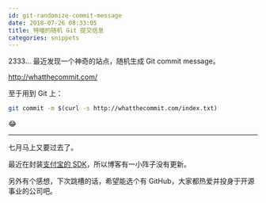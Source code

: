 ```yaml
---
id: git-randomize-commit-message
date: 2018-07-26 08:33:05
title: 特喵的随机 Git 提交信息
categories: snippets
---
```


2333... 最近发现一个神奇的站点，随机生成 Git commit message。

<http://whatthecommit.com/>

至于用到 Git 上：

```bash
git commit -m $(curl -s http://whatthecommit.com/index.txt)
```

😂

-----

七月马上又要过去了。

最近在封装[支付宝的 SDK](https://github.com/wi1dcard/alipay-sdk-php)，所以博客有一小阵子没有更新。

另外有个感想，下次跳槽的话，希望能选个有 GitHub，大家都热爱并投身于开源事业的公司吧。